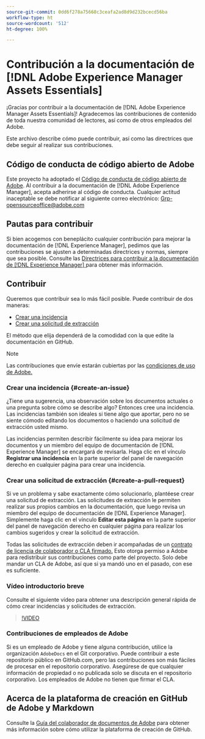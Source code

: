 ```yaml
---
source-git-commit: 0dd6f278a75668c3ceafa2ad8d9d232bcecd56ba
workflow-type: ht
source-wordcount: '512'
ht-degree: 100%

---
```

# Contribución a la documentación de [!DNL Adobe Experience Manager Assets Essentials]

¡Gracias por contribuir a la documentación de [!DNL Adobe Experience Manager Assets Essentials]! Agradecemos las contribuciones de contenido de toda nuestra comunidad de lectores, así como de otros empleados del Adobe.

Este archivo describe cómo puede contribuir, así como las directrices que debe seguir al realizar sus contribuciones.

## Código de conducta de código abierto de Adobe

Este proyecto ha adoptado el [Código de conducta de código abierto de Adobe](code-of-conduct.md). Al contribuir a la documentación de [!DNL Adobe Experience Manager], acepta adherirse al código de conducta. Cualquier actitud inaceptable se debe notificar al siguiente correo electrónico: [Grp-opensourceoffice@adobe.com](mailto:Grp-opensourceoffice@adobe.com)

## Pautas para contribuir

Si bien acogemos con beneplácito cualquier contribución para mejorar la documentación de [!DNL Experience Manager], pedimos que las contribuciones se ajusten a determinadas directrices y normas, siempre que sea posible. Consulte las [Directrices para contribuir a la documentación de  [!DNL Experience Manager] ](guidelines.md) para obtener más información.

## Contribuir

Queremos que contribuir sea lo más fácil posible. Puede contribuir de dos maneras:

* [Crear una incidencia](#create-an-issue)
* [Crear una solicitud de extracción](#create-a-pull-request)

El método que elija dependerá de la comodidad con la que edite la documentación en GitHub.

>[!NOTE]
>
>Las contribuciones que envíe estarán cubiertas por las [condiciones de uso de Adobe.](https://www.adobe.com/es/legal/terms.html)

### Crear una incidencia {#create-an-issue}

¿Tiene una sugerencia, una observación sobre los documentos actuales o una pregunta sobre cómo se describe algo? Entonces cree una incidencia. Las incidencias también son ideales si tiene algo que aportar, pero no se siente cómodo editando los documentos o haciendo una solicitud de extracción usted mismo.

Las incidencias permiten describir fácilmente su idea para mejorar los documentos y un miembro del equipo de documentación de [!DNL Experience Manager] se encargará de revisarla. Haga clic en el vínculo **Registrar una incidencia** en la parte superior del panel de navegación derecho en cualquier página para crear una incidencia.

### Crear una solicitud de extracción {#create-a-pull-request}

Si ve un problema y sabe exactamente cómo solucionarlo, plantéese crear una solicitud de extracción. Las solicitudes de extracción le permiten realizar sus propios cambios en la documentación, que luego revisa un miembro del equipo de documentación de [!DNL Experience Manager]. Simplemente haga clic en el vínculo **Editar esta página** en la parte superior del panel de navegación derecho en cualquier página para realizar los cambios sugeridos y crear la solicitud de extracción.

Todas las solicitudes de extracción deben ir acompañadas de un [contrato de licencia de colaborador o CLA firmado.](https://opensource.adobe.com/cla.html) Esto otorga permiso a Adobe para redistribuir sus contribuciones como parte del proyecto. Solo debe mandar un CLA de Adobe, así que si ya mandó uno en el pasado, con ese es suficiente.

### Vídeo introductorio breve

Consulte el siguiente vídeo para obtener una descripción general rápida de cómo crear incidencias y solicitudes de extracción.

>[!VIDEO](https://video.tv.adobe.com/v/27069)

### Contribuciones de empleados de Adobe

Si es un empleado de Adobe y tiene alguna contribución, utilice la organización `AdobeDocs` en el Git corporativo. Puede contribuir a este repositorio público en GitHub.com, pero las contribuciones son más fáciles de procesar en el repositorio corporativo. Asegúrese de que cualquier información de propiedad o no publicada solo se discuta en el repositorio corporativo. Los empleados de Adobe no tienen que firmar el CLA.

## Acerca de la plataforma de creación en GitHub de Adobe y Markdown

Consulte la [Guía del colaborador de documentos de Adobe](https://experienceleague.adobe.com/docs/contributor/contributor-guide/introduction.html?lang=es) para obtener más información sobre cómo utilizar la plataforma de creación de GitHub.
